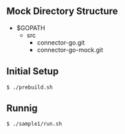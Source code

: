 ## Mock Directory Structure

- $GOPATH
  - src
    - connector-go.git 
    - connector-go-mock.git

## Initial Setup
```
$ ./prebuild.sh
```

## Runnig
```
$ ./sample1/run.sh
```
